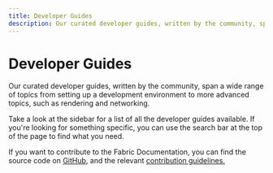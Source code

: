 ```yaml
---
title: Developer Guides
description: Our curated developer guides, written by the community, span a wide range of topics from setting up a development environment to more advanced topics, such as rendering and networking.
---
```


# Developer Guides

Our curated developer guides, written by the community, span a wide range of topics from setting up a development environment to more advanced topics, such as rendering and networking.

Take a look at the sidebar for a list of all the developer guides available. If you're looking for something specific, you can use the search bar at the top of the page to find what you need.

If you want to contribute to the Fabric Documentation, you can find the source code on [GitHub](https://github.com/FabricMC/fabric-docs), and the relevant [contribution guidelines.](../CONTRIBUTING.md)
